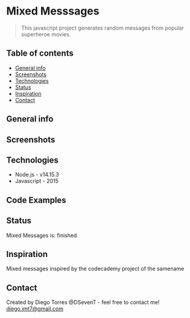 # Mixed Messsages
> This javascript project generates random messages from popular superheroe movies.

## Table of contents
* [General info](#general-info)
* [Screenshots](#screenshots)
* [Technologies](#technologies)
* [Status](#status)
* [Inspiration](#inspiration)
* [Contact](#contact)

## General info

## Screenshots

## Technologies
* Node.js - v14.15.3
* Javascript - 2015

## Code Examples

## Status
Mixed Messages is: finished

## Inspiration
Mixed messages inspired by the codecademy project of the samename

## Contact
Created by Diego Torres @DSevenT - feel free to contact me! diego.imt7@gmail.com
